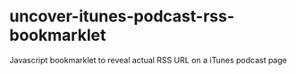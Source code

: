 uncover-itunes-podcast-rss-bookmarklet
======================================

Javascript bookmarklet to reveal actual RSS URL on a iTunes podcast page